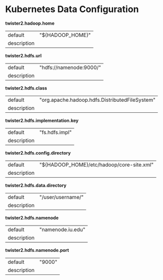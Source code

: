 # Kubernetes Data Configuration

**twister2.hadoop.home**
<table><tr><td>default</td><td>"${HADOOP_HOME}"</td><tr><td>description</td><td></td></table>

**twister2.hdfs.url**
<table><tr><td>default</td><td>"hdfs://namenode:9000/"</td><tr><td>description</td><td></td></table>

**twister2.hdfs.class**
<table><tr><td>default</td><td>"org.apache.hadoop.hdfs.DistributedFileSystem"</td><tr><td>description</td><td></td></table>

**twister2.hdfs.implementation.key**
<table><tr><td>default</td><td>"fs.hdfs.impl"</td><tr><td>description</td><td></td></table>

**twister2.hdfs.config.directory**
<table><tr><td>default</td><td>"${HADOOP_HOME}/etc/hadoop/core-site.xml"</td><tr><td>description</td><td></td></table>

**twister2.hdfs.data.directory**
<table><tr><td>default</td><td>"/user/username/"</td><tr><td>description</td><td></td></table>

**twister2.hdfs.namenode**
<table><tr><td>default</td><td>"namenode.iu.edu"</td><tr><td>description</td><td></td></table>

**twister2.hdfs.namenode.port**
<table><tr><td>default</td><td>"9000"</td><tr><td>description</td><td></td></table>
